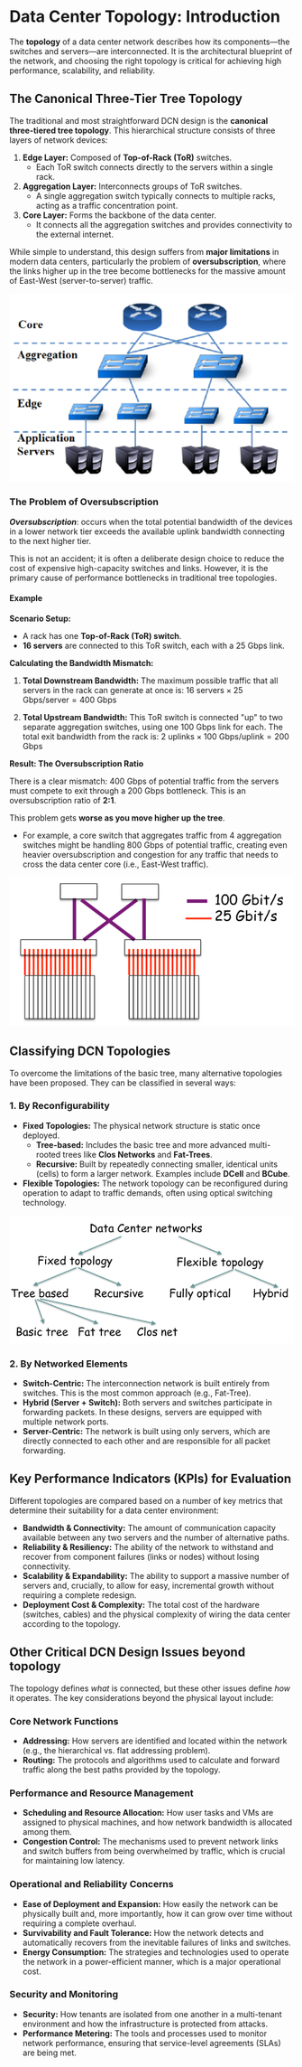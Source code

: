<!-- KaTeX auto-render header -->
<link rel="stylesheet" href="https://cdn.jsdelivr.net/npm/katex@0.16.0/dist/katex.min.css">
<script defer src="https://cdn.jsdelivr.net/npm/katex@0.16.0/dist/katex.min.js"></script>
<script defer src="https://cdn.jsdelivr.net/npm/katex@0.16.0/dist/contrib/auto-render.min.js"
  onload="renderMathInElement(document.body, {
    delimiters: [
      {left: '$$', right: '$$', display: true},
      {left: '$', right: '$', display: false}
    ]
  });"></script>

# Data Center Topology: Introduction

The **topology** of a data center network describes how its components—the switches and servers—are interconnected. It is the architectural blueprint of the network, and choosing the right topology is critical for achieving high performance, scalability, and reliability.

## The Canonical Three-Tier Tree Topology

The traditional and most straightforward DCN design is the **canonical three-tiered tree topology**. This hierarchical structure consists of three layers of network devices:

1.  **Edge Layer:** Composed of **Top-of-Rack (ToR)** switches. 
    * Each ToR switch connects directly to the servers within a single rack.
2.  **Aggregation Layer:** Interconnects groups of ToR switches. 
    * A single aggregation switch typically connects to multiple racks, acting as a traffic concentration point.
3.  **Core Layer:** Forms the backbone of the data center. 
    * It connects all the aggregation switches and provides connectivity to the external internet.

While simple to understand, this design suffers from **major limitations** in modern data centers, particularly the problem of **oversubscription**, where the links higher up in the tree become bottlenecks for the massive amount of East-West (server-to-server) traffic.

![alt text](./images/three_tier_DC_topology.png)

### The Problem of Oversubscription

***Oversubscription***: occurs when the total potential bandwidth of the devices in a lower network tier exceeds the available uplink bandwidth connecting to the next higher tier. 

This is not an accident; it is often a deliberate design choice to reduce the cost of expensive high-capacity switches and links. However, it is the primary cause of performance bottlenecks in traditional tree topologies.

#### Example

**Scenario Setup:**
* A rack has one **Top-of-Rack (ToR) switch**.
* **16 servers** are connected to this ToR switch, each with a 25 Gbps link.

**Calculating the Bandwidth Mismatch:**

1.  **Total Downstream Bandwidth:** The maximum possible traffic that all servers in the rack can generate at once is:
    $16 \text{ servers} \times 25 \text{ Gbps/server} = 400 \text{ Gbps}$

2.  **Total Upstream Bandwidth:** This ToR switch is connected "up" to two separate aggregation switches, using one 100 Gbps link for each. The total exit bandwidth from the rack is:
    $2 \text{ uplinks} \times 100 \text{ Gbps/uplink} = 200 \text{ Gbps}$

**Result: The Oversubscription Ratio**

There is a clear mismatch: 400 Gbps of potential traffic from the servers must compete to exit through a 200 Gbps bottleneck. This is an oversubscription ratio of **2:1**.

This problem gets **worse as you move higher up the tree**. 
* For example, a core switch that aggregates traffic from 4 aggregation switches might be handling 800 Gbps of potential traffic, creating even heavier oversubscription and congestion for any traffic that needs to cross the data center core (i.e., East-West traffic).

![alt text](./images/oversubscription_example.png)

## Classifying DCN Topologies

To overcome the limitations of the basic tree, many alternative topologies have been proposed. They can be classified in several ways:

### 1. By Reconfigurability
* **Fixed Topologies:** The physical network structure is static once deployed.
    * **Tree-based:** Includes the basic tree and more advanced multi-rooted trees like **Clos Networks** and **Fat-Trees**.
    * **Recursive:** Built by repeatedly connecting smaller, identical units (cells) to form a larger network. Examples include **DCell** and **BCube**.
* **Flexible Topologies:** The network topology can be reconfigured during operation to adapt to traffic demands, often using optical switching technology.

![alt text](./images/taxonomy_DC_topol.png)

### 2. By Networked Elements
* **Switch-Centric:** The interconnection network is built entirely from switches. This is the most common approach (e.g., Fat-Tree).
* **Hybrid (Server + Switch):** Both servers and switches participate in forwarding packets. In these designs, servers are equipped with multiple network ports.
* **Server-Centric:** The network is built using only servers, which are directly connected to each other and are responsible for all packet forwarding.

## Key Performance Indicators (KPIs) for Evaluation

Different topologies are compared based on a number of key metrics that determine their suitability for a data center environment:

* **Bandwidth & Connectivity:** The amount of communication capacity available between any two servers and the number of alternative paths.
* **Reliability & Resiliency:** The ability of the network to withstand and recover from component failures (links or nodes) without losing connectivity.
* **Scalability & Expandability:** The ability to support a massive number of servers and, crucially, to allow for easy, incremental growth without requiring a complete redesign.
* **Deployment Cost & Complexity:** The total cost of the hardware (switches, cables) and the physical complexity of wiring the data center according to the topology.

## Other Critical DCN Design Issues beyond topology

The topology defines *what* is connected, but these other issues define *how* it operates. The key considerations beyond the physical layout include:

### Core Network Functions
* **Addressing:** How servers are identified and located within the network (e.g., the hierarchical vs. flat addressing problem).
* **Routing:** The protocols and algorithms used to calculate and forward traffic along the best paths provided by the topology.

### Performance and Resource Management
* **Scheduling and Resource Allocation:** How user tasks and VMs are assigned to physical machines, and how network bandwidth is allocated among them.
* **Congestion Control:** The mechanisms used to prevent network links and switch buffers from being overwhelmed by traffic, which is crucial for maintaining low latency.

### Operational and Reliability Concerns
* **Ease of Deployment and Expansion:** How easily the network can be physically built and, more importantly, how it can grow over time without requiring a complete overhaul.
* **Survivability and Fault Tolerance:** How the network detects and automatically recovers from the inevitable failures of links and switches.
* **Energy Consumption:** The strategies and technologies used to operate the network in a power-efficient manner, which is a major operational cost.

### Security and Monitoring
* **Security:** How tenants are isolated from one another in a multi-tenant environment and how the infrastructure is protected from attacks.
* **Performance Metering:** The tools and processes used to monitor network performance, ensuring that service-level agreements (SLAs) are being met.